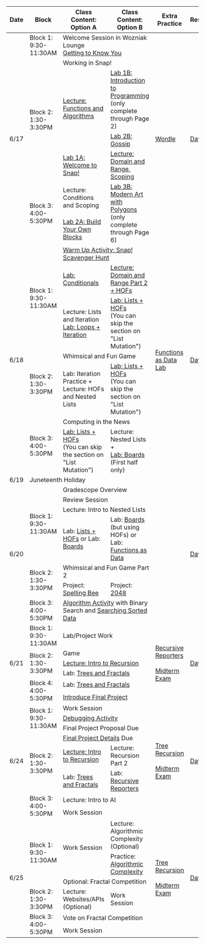 <table class="table table-bordered schedule-table">
  <thead>
    <tr>
      <th>Date</th>
      <th>Block</th>
      <th>Class Content: Option A</th>
      <th>Class Content: Option B</th>
      <th>Extra Practice</th>
      <th>Resources/Links</th>
    </tr>
  </thead>
  <tbody class="js-scheduleContent">
    <tr>
      <td rowspan = "7">6/17</td>
      <td>Block 1: 9:30-11:30AM</td>
      <td colspan = "2">Welcome Session in Wozniak Lounge <br/> <a href="https://forms.gle/U8n623wJ3tb1U6DK7">Getting to Know You</a></td>
      <td rowspan = "7"><a href="https://docs.google.com/document/d/14yTQOcw_RqoeyT5H0eQZNCjQj1QWi84-KD8yaVftsCQ/edit">Wordle</a></td>
      <td rowspan = "7"><a href="https://forms.gle/vApBKmS3hwZcfAPy9">Day 1 Reflection</a></td>
    </tr>
    <tr>
      <td rowspan = "4">Block 2: 1:30-3:30PM</td>
      <td colspan = "2">Working in Snap!</td>
    </tr>
    <tr>
      <td rowspan = "2"><a href="https://docs.google.com/presentation/d/1JNsDRrr9ccE3mXnRKIvmXeAyBGE93W4gewTUYOAivFA/edit?usp=sharing">Lecture: Functions and Algorithms</a></td>
      <td><a href="https://bjc.edc.org/bjc-r/cur/programming/1-introduction/1-building-an-app/1-creating-a-snap-account.html?topic=nyc_bjc%2F1-intro-loops.topic&course=bjc4nyc.html&novideo&noassignment">Lab 1B: Introduction to Programming</a><br/>(only complete through Page 2)
      </td>
    </tr>
    <tr>
      <td><a href="https://bjc.edc.org/bjc-r/cur/programming/1-introduction/2-gossip-and-greet/1-pair-programming.html?topic=nyc_bjc%2F1-intro-loops.topic&course=bjc4nyc.html&novideo&noassignment">Lab 2B: Gossip</a></td>
    </tr>
    <tr>
      <td><a href="https://cs10.org/bjc-r/llab/html/topic.html?1&2&3&topic=berkeley_bjc%2Fintro_pair%2F1-introduction.topic&course&novideo&noreading&noassignment">Lab 1A: Welcome to Snap!</a></td>
      <td><a href="https://docs.google.com/presentation/d/1nCbASO4tRndnURuD8jf4-3m8Ul5umsCrjhFqpV2LGQg/edit#slide=id.g273b829c944_0_407">Lecture: Domain and Range, Scoping</a>
      </td>
    </tr>
    <tr>
      <td rowspan = "2">Block 3: 4:00-5:30PM</td>
      <td>Lecture: Conditions and Scoping</td>
      <td rowspan = "2"><a href="https://bjc.edc.org/bjc-r/cur/programming/1-introduction/3-drawing/1-exploring-motion.html?topic=nyc_bjc%2F1-intro-loops.topic&course=bjc4nyc.html&novideo&noassignment">Lab 3B: Modern Art with Polygons</a><br/>(only complete through Page 6)</td>
    </tr>
    <tr>
      <td><a href="https://cs10.org/bjc-r/cur/programming/loops/repeat-n/introduction-to-repeat-n.html?1&2&2&3&topic=berkeley_bjc%2Fintro_pair%2F2-loops-variables.topic&course=cs10_fa21.html&novideo&noreading&noassignment">Lab 2A: Build Your Own Blocks</a></td>
    </tr>
    <tr>
      <td rowspan = "7">6/18</td>
      <td rowspan = "3">Block 1: 9:30-11:30AM</td>
      <td colspan = "2"><a href="https://docs.google.com/document/d/e/2PACX-1vRNEOfcpEgIyjWxmMq-2nuLP999fEM_advfFTtcAl1lRaKDX8Yc72NoO5zAZweuOaVy8LIS_R_RvrxD/pub">Warm Up Activity: Snap! Scavenger Hunt</a></td>
      <td rowspan = "7"><a href="https://cs10.org/bjc-r/llab/html/topic.html?topic=berkeley_bjc%2Fhofs%2Fhofs-practice.topic&course&novideo&noreading&noassignment">Functions as Data Lab</a></td>
      <td rowspan = "7"><a href="https://forms.gle/9eauViDzEPUUtLcJ6">Day 2 Reflection</a></td>
    </tr>
    <tr>
      <td><a href="https://cs10.org/bjc-r/llab/html/topic.html?topic=berkeley_bjc%2Fintro_pair%2F2-conditionals-testing-su21.topic&course=cs10_fa21.html&novideo&noreading&noassignment">Lab: Conditionals</a></td>
      <td><a href="https://docs.google.com/presentation/d/1DcPKgc2Oqn37eUy9epi8jAnNTcR6XnYSlABalvROFf8/edit#slide=id.g2e67ce7e55a_0_48">Lecture: Domain and Range Part 2 + HOFs</a></td>
    </tr>
    <tr>
      <td>Lecture: Lists and Iteration <br/>
      <a href="https://snap.berkeley.edu/snap/snap.html#present:Username=jedi_force&ProjectName=Lab%3a%20Lists%20%2b%20Loops&editMode&noRun">Lab: Loops + Iteration</a></td>
      <td><a href="https://cs10.org/bjc-r/topic/topic.html?topic=berkeley_bjc/lists/lists-I.topic&course=cs10_su19.html&novideo&noreading&noassignment">Lab: Lists + HOFs</a><br/>(You can skip the section on "List Mutation")</td>
    </tr>
    <tr>
      <td rowspan = "2">Block 2: 1:30-3:30PM</td>
      <td colspan = "2">Whimsical and Fun Game</td>
    </tr>
    <tr>
      <td>Lab: Iteration Practice +<br/>Lecture: HOFs and Nested Lists</td>
      <td><a href="https://cs10.org/bjc-r/topic/topic.html?topic=berkeley_bjc/lists/lists-I.topic&course=cs10_su19.html&novideo&noreading&noassignment">Lab: Lists + HOFs</a><br/>(You can skip the section on "List Mutation")</td>
    </tr>
    <tr>
      <td rowspan = "2">Block 3: 4:00-5:30PM</td>
      <td colspan = "2">Computing in the News</td>
    </tr>
    <tr> 
      <td><a href="https://cs10.org/bjc-r/topic/topic.html?topic=berkeley_bjc/lists/lists-I.topic&course=cs10_su19.html&novideo&noreading&noassignment">Lab: Lists + HOFs</a><br/>(You can skip the section on "List Mutation")</td>
      <td>Lecture: Nested Lists +<br/><a href="https://cs10.org/bjc-r/topic/topic.html?topic=berkeley_bjc/lists/tic-tac-toe.topic&course=&novideo&noreading&noassignment">Lab: Boards</a> (First half only)</td>
    </tr>
    <tr>
      <td>6/19</td>
      <td colspan = "5">Juneteenth Holiday</td>
    </tr>
    <tr>
      <td rowspan = "7">6/20</td>
      <td rowspan = "4">Block 1: 9:30-11:30AM</td>
      <td colspan = "2">Gradescope Overview</td>
      <td rowspan = "7"></td>
      <td rowspan = "7"><a href="https://docs.google.com/forms/d/e/1FAIpQLSfDmmV5JFi5PrzmFYoQDPl4ggTDaq9lWt-j0mlqRdu6jXfing/viewform">Day 3 Reflection</a></td>
    </tr>
    <tr>
      <td colspan = "2">Review Session</td>
    </tr>
    <tr>
      <td colspan = "2">Lecture: Intro to Nested Lists</td>
    </tr>
    <tr>
      <td>Lab: <a href="https://cs10.org/bjc-r/topic/topic.html?topic=berkeley_bjc/lists/lists-I.topic&course=cs10_su19.html&novideo&noreading&noassignment">Lists + HOFs</a> or Lab: <a href="https://cs10.org/bjc-r/topic/topic.html?topic=berkeley_bjc/lists/tic-tac-toe.topic&course=&novideo&noreading&noassignment">Boards</a></td>
      <td>Lab: <a href="https://cs10.org/bjc-r/topic/topic.html?topic=berkeley_bjc/lists/tic-tac-toe.topic&course=&novideo&noreading&noassignment">Boards</a> (but using HOFs) or Lab: <a href="https://cs10.org/bjc-r/llab/html/topic.html?topic=berkeley_bjc%2Fhofs%2Fhofs-practice.topic&course&novideo&noreading&noassignment">Functions as Data</a></td>
    </tr>
    <tr>
      <td rowspan = "2">Block 2: 1:30-3:30PM</td>
      <td colspan = "2">Whimsical and Fun Game Part 2</td>
    </tr>
    <tr>
      <td>Project: <a href="https://docs.google.com/document/d/180psa7QELpesRzubYGV-1REMECGmFItsMSA2R8siIZA/edit#heading=h.casab6a7p3lb">Spelling Bee</a></td>
      <td>Project: <a href="https://docs.google.com/document/d/16quGw0eUFT__z67uH7NLr-twGBnXriL4SEIkn0XBLaM/edit">2048</a></td>
    </tr>
    <tr>
      <td>Block 3: 4:00-5:30PM</td>
      <td colspan = "2"><a href="https://www.csfieldguide.org.nz/en/interactives/sorting-algorithms/">Algorithm Activity</a> with Binary Search and <a href="https://cs10.org/bjc-r/cur/programming/algorithms/algorithms-in-snap.html?topic=berkeley_bjc%2Fareas%2Falgorithms.topic&course&novideo&noreading&noassignment">Searching Sorted Data</a></td>
    </tr>
    <tr>
      <td rowspan = "6">6/21</td>
      <td>Block 1: 9:30-11:30AM</td>
      <td colspan = "2">Lab/Project Work</td>
      <td rowspan = "6"><a href="https://cs10.org/bjc-r/topic/topic.html?topic=berkeley_bjc/recur/recursive-reporters-part1.topic&course=&novideo&noreading&noassignment">Recursive Reporters</a><br/><br/><a href="https://drive.google.com/file/d/1i0zZXSi5d46Bahaee3EIPGU9ckVQjOUN/view"> Midterm Exam</a></td>
      <td rowspan = "6"><a href="https://docs.google.com/forms/d/e/1FAIpQLSd2JXJSOnpo83lk0fqApwqLbZLswBYUe4fkGEQaa_zi4anF7A/viewform">Day 4 Reflection </a></td>
    </tr>
    <tr>
      <td rowspan = "3">Block 2: 1:30-3:30PM</td>
      <td colspan = "2">Game</td>
    </tr>
    <tr>
      <td colspan = "2"><a href="https://docs.google.com/presentation/d/1j9doG5uTGYxsFeGp3PNs3ypOowmckEKe6nYhW33dc8s/edit#slide=id.p">Lecture: Intro to Recursion</a></td>
    </tr>
    <tr>
      <td colspan = "2">Lab: <a href="https://cs10.org/bjc-r/topic/topic.html?topic=berkeley_bjc/recur/recursion-trees-fractals.topic&course=&novideo&noreading&noassignment">Trees and Fractals</a></td>
    </tr>
    <tr>
      <td rowspan = "2">Block 4: 4:00-5:30PM</td>
      <td colspan = "2">Lab: <a href="https://cs10.org/bjc-r/topic/topic.html?topic=berkeley_bjc/recur/recursion-trees-fractals.topic&course=&novideo&noreading&noassignment">Trees and Fractals</a></td>
    </tr>
    <tr>
      <td colspan = "2"><a href="https://cs10.org/bjc-su24/assignment/?https://docs.google.com/document/d/e/2PACX-1vQq4dWbwm0pTyZMGIpEnj5cAivkYXM_b5IoLlXL9TI2BuAiLuhsBuFuFz787cxMdxRNBF_1AmH5mY9P/pub">Introduce Final Project</a></td>
    </tr>
    <tr>
      <td rowspan = "8">6/24</td>
      <td rowspan = "3">Block 1: 9:30-11:30AM</td>
      <td colspan = "2">Work Session</td>
      <td rowspan = "8"><a href="https://docs.google.com/document/d/15mPLV6plJDJmFJgpsitVBMKP8PlA9E33sxH4gslFKN0/edit">Tree Recursion</a><br/><br/><a href="https://drive.google.com/file/d/1i0zZXSi5d46Bahaee3EIPGU9ckVQjOUN/view"> Midterm Exam</a></td>
      <td rowspan = "8"><a href="https://forms.gle/XYrHsJ6FuuTkfs7NA">Day 5 Reflection </a></td>
    </tr>
    <tr>
      <td colspan = "2"><a href="https://snap.berkeley.edu/snap/snap.html#present:Username=amycastillo&ProjectName=debugging%20activity">Debugging Activity</a></td>
    </tr>
    <tr>
      <td colspan = "2">Final Project Proposal Due</td>
    </tr>
    <tr>
      <td rowspan = "3">Block 2: 1:30-3:30PM</td>
      <td colspan = "2"><a href = "https://docs.google.com/forms/d/e/1FAIpQLSed3EzDe6WRomyIDhf5FWVs37xSXYpML1ZKy-F3KSUCM0-WlQ/viewform?usp=sharing">Final Project Details</a> Due</td>
    </tr>
    <tr>
      <td><a href="https://docs.google.com/presentation/d/1j9doG5uTGYxsFeGp3PNs3ypOowmckEKe6nYhW33dc8s/edit#slide=id.p">Lecture: Intro to Recursion</a></td>
      <td>Lecture: Recursion Part 2</td>
    </tr>
    <tr>
      <td>Lab: <a href="https://cs10.org/bjc-r/topic/topic.html?topic=berkeley_bjc/recur/recursion-trees-fractals.topic&course=&novideo&noreading&noassignment">Trees and Fractals</a></td>
      <td>Lab: <a href= "https://cs10.org/bjc-r/topic/topic.html?topic=berkeley_bjc/recur/recursive-reporters-part1.topic&course=&novideo&noreading&noassignment">Recursive Reporters</a></td>
    </tr>
    <tr>
      <td rowspan = "2">Block 3: 4:00-5:30PM</td>
      <td colspan = "2">Lecture: Intro to AI</td>
    </tr>
    <tr>
      <td colspan = "2">Work Session</td>
    </tr>
    <tr>
      <td rowspan = "6">6/25</td>
      <td rowspan = "3">Block 1: 9:30-11:30AM</td>
      <td rowspan = "2">Work Session</td>
      <td>Lecture: Algorithmic Complexity (Optional)</td>
      <td rowspan = "6"><a href="https://docs.google.com/document/d/15mPLV6plJDJmFJgpsitVBMKP8PlA9E33sxH4gslFKN0/edit">Tree Recursion</a><br/><br/><a href="https://drive.google.com/file/d/1i0zZXSi5d46Bahaee3EIPGU9ckVQjOUN/view"> Midterm Exam</a></td>
      <td rowspan = "6"><a href="https://forms.gle/XYrHsJ6FuuTkfs7NA">Day 6 Reflection </a></td>
    </tr>
    <tr>
      <td>Practice:<a href="https://docs.google.com/document/d/1aMf_Cdq8euuGD5g-4fRjra3miXztUeGTUAC7jfVOAC4/edit"> Algorithmic Complexity</a></td>
    </tr>
    <tr>
      <td colspan = "2">Optional: Fractal Competition</td>
    </tr>
    <tr>
      <td>Block 2: 1:30-3:30PM</td>
      <td>Lecture: Websites/APIs (Optional)</td>
      <td>Work Session</td>
    </tr>
    <tr>
      <td rowspan = "2">Block 3: 4:00-5:30PM</td>
      <td colspan = "2">Vote on Fractal Competition</td>
    </tr>
    <tr>
      <td colspan = "2">Work Session</td>
    </tr>
  </tbody>
</table>
